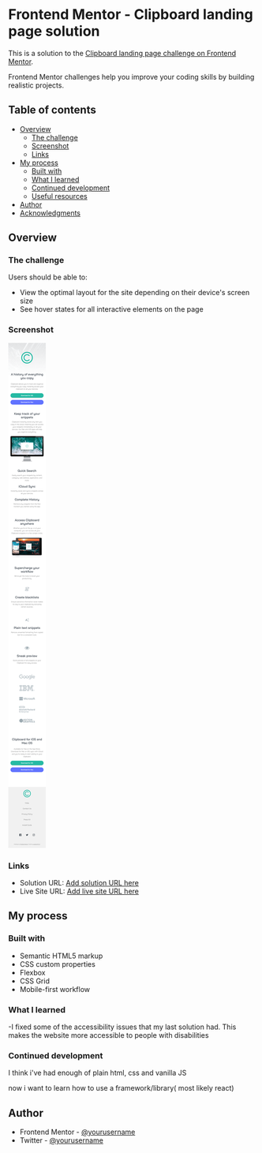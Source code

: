 # Frontend Mentor - Clipboard landing page solution

This is a solution to the [Clipboard landing page challenge on Frontend Mentor](https://www.frontendmentor.io/challenges/clipboard-landing-page-5cc9bccd6c4c91111378ecb9).

Frontend Mentor challenges help you improve your coding skills by building realistic projects.

## Table of contents

- [Overview](#overview)
  - [The challenge](#the-challenge)
  - [Screenshot](#screenshot)
  - [Links](#links)
- [My process](#my-process)
  - [Built with](#built-with)
  - [What I learned](#what-i-learned)
  - [Continued development](#continued-development)
  - [Useful resources](#useful-resources)
- [Author](#author)
- [Acknowledgments](#acknowledgments)

## Overview

### The challenge

Users should be able to:

- View the optimal layout for the site depending on their device's screen size
- See hover states for all interactive elements on the page

### Screenshot

![mobile-view](./mobile.png)

### Links

- Solution URL: [Add solution URL here](https://github.com/master-shifu0/clipboard-page-FEM/)
- Live Site URL: [Add live site URL here](https://master-shifu0.github.io/clipboard-page-FEM/)

## My process

### Built with

- Semantic HTML5 markup
- CSS custom properties
- Flexbox
- CSS Grid
- Mobile-first workflow

### What I learned

-I fixed some of the accessibility issues that my last solution had. This makes the website more accessible to people with disabilities  

### Continued development

I think i've had enough of plain html, css and vanilla JS

now i want to learn how to use a framework/library( most likely react)

## Author

- Frontend Mentor - [@yourusername](https://www.frontendmentor.io/profile/mastershifu-0)
- Twitter - [@yourusername](https://www.twitter.com/omobabaijebu)
